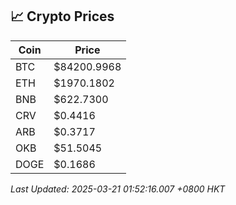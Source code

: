 ## 📈 Crypto Prices

| Coin | Price |
| ---- | ----- |
| BTC | $84200.9968 |
| ETH | $1970.1802 |
| BNB | $622.7300 |
| CRV | $0.4416 |
| ARB | $0.3717 |
| OKB | $51.5045 |
| DOGE | $0.1686 |

_Last Updated: 2025-03-21 01:52:16.007 +0800 HKT_